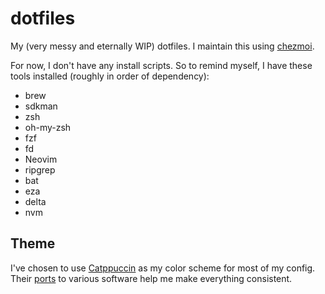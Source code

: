 # dotfiles

My (very messy and eternally WIP) dotfiles. I maintain this using [chezmoi](https://www.chezmoi.io/).

For now, I don't have any install scripts. So to remind myself, I have these tools installed (roughly in order of dependency):
- brew
- sdkman
- zsh
- oh-my-zsh
- fzf
- fd
- Neovim
- ripgrep
- bat
- eza
- delta
- nvm

## Theme
I've chosen to use [Catppuccin](https://catppuccin.com/) as my color scheme for most of my config.
Their [ports](https://catppuccin.com/ports) to various software help me make everything consistent.
